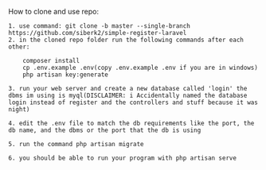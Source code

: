 How to clone and use repo:

    1. use command: git clone -b master --single-branch https://github.com/siberk2/simple-register-laravel
    2. in the cloned repo folder run the following commands after each other:

        composer install
        cp .env.example .env(copy .env.example .env if you are in windows)
        php artisan key:generate
    
    3. run your web server and create a new database called 'login' the dbms im using is myql(DISCLAIMER: i Accidentally named the database login instead of register and the controllers and stuff because it was night)

    4. edit the .env file to match the db requirements like the port, the db name, and the dbms or the port that the db is using

    5. run the command php artisan migrate

    6. you should be able to run your program with php artisan serve 